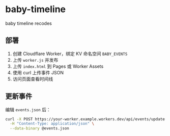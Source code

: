 # baby-timeline
baby timeline recodes


## 部署
1. 创建 Cloudflare Worker，绑定 KV 命名空间 `BABY_EVENTS`
2. 上传 `worker.js` 并发布
3. 上传 `index.html` 到 Pages 或 Worker Assets
4. 使用 curl 上传事件 JSON
5. 访问页面查看时间线

## 更新事件
编辑 `events.json` 后：

```bash
curl -X POST https://your-worker.example.workers.dev/api/events/update \
  -H "Content-Type: application/json" \
  --data-binary @events.json
